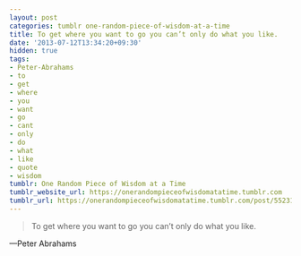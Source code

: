 ```yaml
---
layout: post
categories: tumblr one-random-piece-of-wisdom-at-a-time
title: To get where you want to go you can’t only do what you like.
date: '2013-07-12T13:34:20+09:30'
hidden: true
tags:
- Peter-Abrahams
- to
- get
- where
- you
- want
- go
- cant
- only
- do
- what
- like
- quote
- wisdom
tumblr: One Random Piece of Wisdom at a Time
tumblr_website_url: https://onerandompieceofwisdomatatime.tumblr.com
tumblr_url: https://onerandompieceofwisdomatatime.tumblr.com/post/55231058869/to-get-where-you-want-to-go-you-cant-only-do-what
---
```

> To get where you want to go you can’t only do what you like.

—Peter Abrahams
